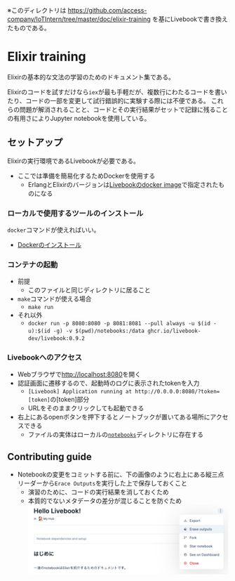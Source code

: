 ※このディレクトリは https://github.com/access-company/IoTIntern/tree/master/doc/elixir-training を基にLivebookで書き換えたものである。

# Elixir training

Elixirの基本的な文法の学習のためのドキュメント集である。

Elixirのコードを試すだけなら`iex`が最も手軽だが、複数行にわたるコードを書いたり、コードの一部を変更して試行錯誤的に実験する際には不便である。
これらの問題が解消されることと、コードとその実行結果がセットで記録に残ることの有用さによりJupyter notebookを使用している。

## セットアップ

Elixirの実行環境であるLivebookが必要である。
- ここでは準備を簡易化するためDockerを使用する
  - ErlangとElixirのバージョンは[Livebookのdocker image](https://github.com/livebook-dev/livebook/pkgs/container/livebook)で指定されたものになる

### ローカルで使用するツールのインストール

`docker`コマンドが使えればいい。
- [Dockerのインストール](https://docs.docker.jp/get-docker.html)

### コンテナの起動
- 前提
  - このファイルと同じディレクトリに居ること
- `make`コマンドが使える場合
  - `make run`
- それ以外
  - `docker run -p 8080:8080 -p 8081:8081 --pull always -u $(id -u):$(id -g) -v $(pwd)/notebooks:/data ghcr.io/livebook-dev/livebook:0.9.2`

### Livebookへのアクセス

- Webブラウザで[http://localhost:8080](http://localhost:8080)を開く
- 認証画面に遷移するので、起動時のログに表示されたtokenを入力
  - `[Livebook] Application running at http://0.0.0.0:8080/?token=[token]`の[token]部分
  - URLをそのままクリックしても起動できる
- 右上にあるopenボタンを押下するとノートブックが置いてある場所にアクセスできる
  - ファイルの実体はローカルの[`notebooks`](./notebooks)ディレクトリに存在する

## Contributing guide

- Notebookの変更をコミットする前に、下の画像のように右上にある縦三点リーダーから`Erace Outputs`を実行した上で保存しておくこと
  - 演習のために、コードの実行結果を消しておくため
  - 本質的でないメタデータの差分が混じることを防ぐため
    ![todo before commit](todo_before_commit.png)
